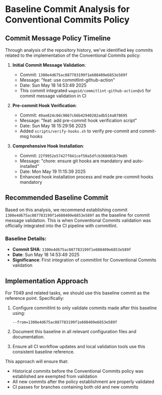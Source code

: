 # Baseline Commit Analysis for Conventional Commits Policy

## Commit Message Policy Timeline

Through analysis of the repository history, we've identified key commits related to the implementation of the Conventional Commits policy:

1. **Initial Commit Message Validation**:
   - Commit: `1300e4d675ac087783199f1e608409e6853e589f`
   - Message: "feat: use commitlint-github-action"
   - Date: Sun May 18 14:53:49 2025
   - This commit integrated `wagoid/commitlint-github-action@v5` for commit message validation in CI

2. **Pre-commit Hook Verification**:
   - Commit: `49ae824c0dc9867c66b42940202adb514a878695`
   - Message: "feat: add pre-commit hook verification script"
   - Date: Sun May 18 15:29:56 2025
   - Added `scripts/verify-hooks.sh` to verify pre-commit and commit-msg hooks

3. **Comprehensive Hook Installation**:
   - Commit: `22f9952e57427f041cef50a5dfcb360d01b79e05`
   - Message: "chore: ensure git hooks are mandatory and auto-installed"
   - Date: Mon May 19 11:15:39 2025
   - Enhanced hook installation process and made pre-commit hooks mandatory

## Recommended Baseline Commit

Based on this analysis, we recommend establishing commit `1300e4d675ac087783199f1e608409e6853e589f` as the baseline for commit message validation. This is when Conventional Commits validation was officially integrated into the CI pipeline with commitlint.

### Baseline Details:
- **Commit SHA**: `1300e4d675ac087783199f1e608409e6853e589f`
- **Date**: Sun May 18 14:53:49 2025
- **Significance**: First integration of commitlint for Conventional Commits validation

## Implementation Approach

For T049 and related tasks, we should use this baseline commit as the reference point. Specifically:

1. Configure commitlint to only validate commits made after this baseline using:
   ```
   --from=1300e4d675ac087783199f1e608409e6853e589f
   ```

2. Document this baseline in all relevant configuration files and documentation.

3. Ensure all CI workflow updates and local validation tools use this consistent baseline reference.

This approach will ensure that:
- Historical commits before the Conventional Commits policy was established are exempted from validation
- All new commits after the policy establishment are properly validated
- CI passes for branches containing both old and new commits
